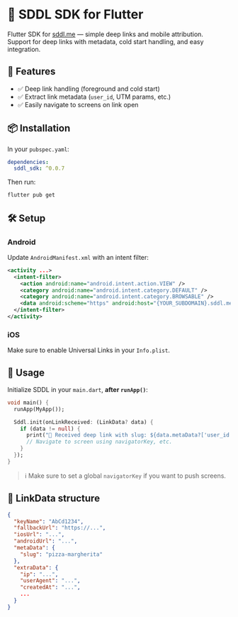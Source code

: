 
# 📱 SDDL SDK for Flutter

Flutter SDK for [sddl.me](https://sddl.me) — simple deep links and mobile attribution.  
Support for deep links with metadata, cold start handling, and easy integration.

## 🚀 Features

- ✅ Deep link handling (foreground and cold start)
- ✅ Extract link metadata (`user_id`, UTM params, etc.)
- ✅ Easily navigate to screens on link open

## 📦 Installation

In your `pubspec.yaml`:

```yaml
dependencies:
  sddl_sdk: ^0.0.7
```

Then run:

```bash
flutter pub get
```

## 🛠️ Setup

### Android

Update `AndroidManifest.xml` with an intent filter:

```xml
<activity ...>
  <intent-filter>
    <action android:name="android.intent.action.VIEW" />
    <category android:name="android.intent.category.DEFAULT" />
    <category android:name="android.intent.category.BROWSABLE" />
    <data android:scheme="https" android:host="{YOUR_SUBDOMAIN}.sddl.me" />
  </intent-filter>
</activity>
```

### iOS

Make sure to enable Universal Links in your `Info.plist`.

## 📲 Usage

Initialize SDDL in your `main.dart`, **after `runApp()`**:

```dart
void main() {
  runApp(MyApp());

  Sddl.init(onLinkReceived: (LinkData? data) {
    if (data != null) {
      print("🔗 Received deep link with slug: ${data.metaData?['user_id']}");
      // Navigate to screen using navigatorKey, etc.
    }
  });
}
```

> ℹ️ Make sure to set a global `navigatorKey` if you want to push screens.

## 📘 LinkData structure

```json
{
  "keyName": "AbCd1234",
  "fallbackUrl": "https://...",
  "iosUrl": "...",
  "androidUrl": "...",
  "metaData": {
    "slug": "pizza-margherita"
  },
  "extraData": {
    "ip": "...",
    "userAgent": "...",
    "createdAt": "...",
    ...
  }
}
```
